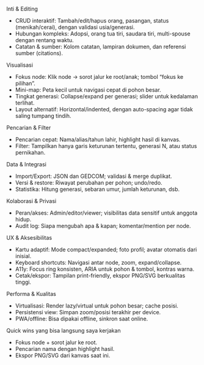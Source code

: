 Inti & Editing

- CRUD interaktif: Tambah/edit/hapus orang, pasangan, status (menikah/cerai), dengan validasi usia/generasi.
- Hubungan kompleks: Adopsi, orang tua tiri, saudara tiri, multi-spouse dengan rentang waktu.
- Catatan & sumber: Kolom catatan, lampiran dokumen, dan referensi sumber (citations).

Visualisasi

- Fokus node: Klik node → sorot jalur ke root/anak; tombol “fokus ke pilihan”.
- Mini-map: Peta kecil untuk navigasi cepat di pohon besar.
- Tingkat generasi: Collapse/expand per generasi; slider untuk kedalaman terlihat.
- Layout alternatif: Horizontal/indented, dengan auto-spacing agar tidak saling tumpang tindih.

Pencarian & Filter

- Pencarian cepat: Nama/alias/tahun lahir, highlight hasil di kanvas.
- Filter: Tampilkan hanya garis keturunan tertentu, generasi N, atau status pernikahan.

Data & Integrasi

- Import/Export: JSON dan GEDCOM; validasi & merge duplikat.
- Versi & restore: Riwayat perubahan per pohon; undo/redo.
- Statistika: Hitung generasi, sebaran umur, jumlah keturunan, dsb.

Kolaborasi & Privasi

- Peran/akses: Admin/editor/viewer; visibilitas data sensitif untuk anggota hidup.
- Audit log: Siapa mengubah apa & kapan; komentar/mention per node.

UX & Aksesibilitas

- Kartu adaptif: Mode compact/expanded; foto profil; avatar otomatis dari inisial.
- Keyboard shortcuts: Navigasi antar node, zoom, expand/collapse.
- A11y: Focus ring konsisten, ARIA untuk pohon & tombol, kontras warna.
- Cetak/ekspor: Tampilan print-friendly, ekspor PNG/SVG berkualitas tinggi.

Performa & Kualitas

- Virtualisasi: Render lazy/virtual untuk pohon besar; cache posisi.
- Persistensi view: Simpan zoom/posisi terakhir per device.
- PWA/offline: Bisa dipakai offline, sinkron saat online.

Quick wins yang bisa langsung saya kerjakan

- Fokus node + sorot jalur ke root.
- Pencarian nama dengan highlight hasil.
- Ekspor PNG/SVG dari kanvas saat ini.